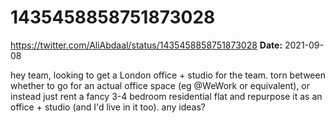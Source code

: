 # 1435458858751873028
https://twitter.com/AliAbdaal/status/1435458858751873028
**Date:** 2021-09-08

hey team, looking to get a London office + studio for the team. torn between whether to go for an actual office space (eg @WeWork or equivalent), or instead just rent a fancy 3-4 bedroom residential flat and repurpose it as an office + studio (and I'd live in it too). any ideas?
